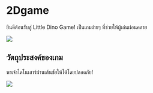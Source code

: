 # 2Dgame

ยินดีต้อนรับสู่ Little Dino Game! เป็นเกมง่ายๆ ที่ช่วยให้ผู้เล่นผ่อนคลาย

<image src = /App Icon.JPG>

## วัตถุประสงค์ของเกม
พาเจ้าไดโนเสาร์ผ่านเส้นชัยให้ได้โดยปลอดภัย!



<image src = /ad.JPG>

